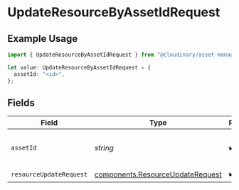 # UpdateResourceByAssetIdRequest

## Example Usage

```typescript
import { UpdateResourceByAssetIdRequest } from "@cloudinary/asset-management/models/operations";

let value: UpdateResourceByAssetIdRequest = {
  assetId: "<id>",
};
```

## Fields

| Field                                                                                | Type                                                                                 | Required                                                                             | Description                                                                          |
| ------------------------------------------------------------------------------------ | ------------------------------------------------------------------------------------ | ------------------------------------------------------------------------------------ | ------------------------------------------------------------------------------------ |
| `assetId`                                                                            | *string*                                                                             | :heavy_check_mark:                                                                   | The unique asset ID of the asset to update.                                          |
| `resourceUpdateRequest`                                                              | [components.ResourceUpdateRequest](../../models/components/resourceupdaterequest.md) | :heavy_check_mark:                                                                   | N/A                                                                                  |